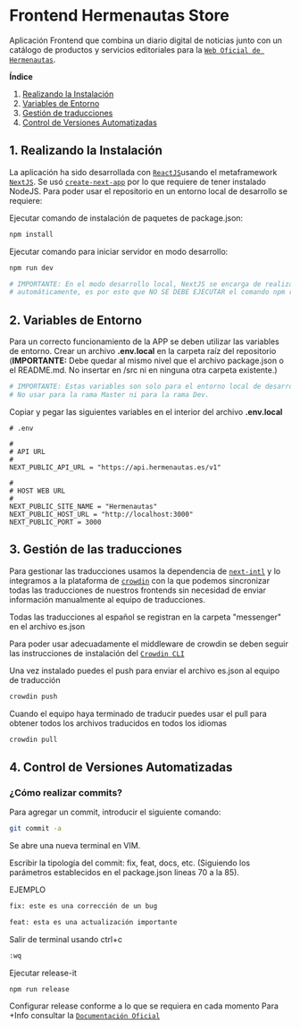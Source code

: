 # Frontend Hermenautas Store

Aplicación Frontend que combina un diario digital de noticias junto con un catálogo de productos y servicios editoriales para la [`Web Oficial de Hermenautas`](https://hermenautas.com/).

**Índice**

1. [Realizando la Instalación](#id1)
2. [Variables de Entorno](#id2)
3. [Gestión de traducciones](#id3)
4. [Control de Versiones Automatizadas](#id4)


## **1. Realizando la Instalación** <div id='id1' />

La aplicación ha sido desarrollada con [`ReactJS`](https://react.dev/learn)usando el metaframework [`NextJS`](https://nextjs.org/docs). Se usó [`create-next-app`](https://nextjs.org/docs/getting-started/installation) por lo que requiere de tener instalado NodeJS. Para poder usar el repositorio en un entorno local de desarrollo se requiere:

Ejecutar comando de instalación de paquetes de package.json:

```bash
npm install

```

Ejecutar comando para iniciar servidor en modo desarrollo:

```bash
npm run dev

```

```bash
# IMPORTANTE: En el modo desarrollo local, NextJS se encarga de realizar la build
# automáticamente, es por esto que NO SE DEBE EJECUTAR el comando npm run build
```

## **2. Variables de Entorno** <div id='id2' />

Para un correcto funcionamiento de la APP se deben utilizar las variables de entorno. Crear un archivo **.env.local** en la carpeta raíz del repositorio (**IMPORTANTE:** Debe quedar al mismo nivel que el archivo package.json o el README.md. No insertar en /src ni en ninguna otra carpeta existente.)

```bash
# IMPORTANTE: Estas variables son solo para el entorno local de desarrollo.
# No usar para la rama Master ni para la rama Dev.
```

Copiar y pegar las siguientes variables en el interior del archivo **.env.local**

```env
# .env

#
# API URL
#
NEXT_PUBLIC_API_URL = "https://api.hermenautas.es/v1"

#
# HOST WEB URL
#
NEXT_PUBLIC_SITE_NAME = "Hermenautas"
NEXT_PUBLIC_HOST_URL = "http://localhost:3000"
NEXT_PUBLIC_PORT = 3000

```

## **3. Gestión de las traducciones** <div id='id3' />

Para gestionar las traducciones usamos la dependencia de [`next-intl`](https://next-intl-docs-git-feat-next-13-rsc-next-intl.vercel.app/) y lo integramos a la plataforma de [`crowdin`](https://crowdin.com/) con la que podemos sincronizar todas las traducciones de nuestros frontends sin necesidad de enviar información manualmente al equipo de traducciones.

Todas las traducciones al español se registran en la carpeta "messenger" en el archivo es.json

Para poder usar adecuadamente el middleware de crowdin se deben seguir las instrucciones de instalación del [`Crowdin CLI`](https://crowdin.github.io/crowdin-cli/installation)

Una vez instalado puedes el push para enviar el archivo es.json al equipo de traducción

```bash
crowdin push
```

Cuando el equipo haya terminado de traducir puedes usar el pull para obtener todos los archivos traducidos en todos los idiomas
```bash
crowdin pull
```

## **4. Control de Versiones Automatizadas** <div id='id4' />

### ¿Cómo realizar commits?

Para agregar un commit, introducir el siguiente comando:

```bash
git commit -a
```

Se abre una nueva terminal en VIM.

Escribir la tipología del commit: fix, feat, docs, etc. (Siguiendo los parámetros establecidos en el package.json lineas 70 a la 85).

EJEMPLO
```bash
fix: este es una corrección de un bug
```

```bash
feat: esta es una actualización importante
```

Salir de terminal usando ctrl+c

```bash
:wq
```

Ejecutar release-it

```bash
npm run release
```

Configurar release conforme a lo que se requiera en cada momento
Para +Info consultar la [`Documentación Oficial`](https://github.com/release-it/release-it)

